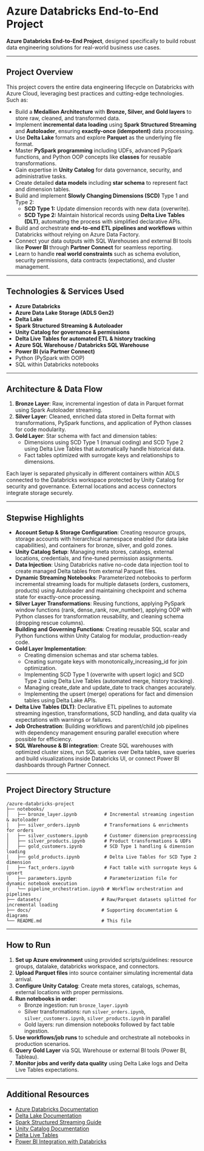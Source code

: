 # Azure Databricks End-to-End Project

**Azure Databricks End-to-End Project**, designed specifically to build robust data engineering solutions for real-world business use cases.

---

## Project Overview

This project covers the entire data engineering lifecycle on Databricks with Azure Cloud, leveraging best practices and cutting-edge technologies. Such as:

- Build a **Medallion Architecture** with **Bronze, Silver, and Gold layers** to store raw, cleaned, and transformed data.
- Implement **incremental data loading** using **Spark Structured Streaming** and **Autoloader**, ensuring **exactly-once (idempotent)** data processing.
- Use **Delta Lake** formats and explore **Parquet** as the underlying file format.
- Master **PySpark programming** including UDFs, advanced PySpark functions, and Python OOP concepts like **classes** for reusable transformations.
- Gain expertise in **Unity Catalog** for data governance, security, and administrative tasks.
- Create detailed **data models** including **star schema** to represent fact and dimension tables.
- Build and implement **Slowly Changing Dimensions (SCD)** Type 1 and Type 2:
  - **SCD Type 1:** Update dimension records with new data (overwrite).
  - **SCD Type 2:** Maintain historical records using **Delta Live Tables (DLT)**, automating the process with simplified declarative APIs.
- Build and orchestrate **end-to-end ETL pipelines and workflows** within Databricks without relying on Azure Data Factory.
- Connect your data outputs with SQL Warehouses and external BI tools like **Power BI** through **Partner Connect** for seamless reporting.
- Learn to handle **real world constraints** such as schema evolution, security permissions, data contracts (expectations), and cluster management.

---

## Technologies & Services Used

- **Azure Databricks**
- **Azure Data Lake Storage (ADLS Gen2)**
- **Delta Lake**
- **Spark Structured Streaming & Autoloader**
- **Unity Catalog for governance & permissions**
- **Delta Live Tables for automated ETL & history tracking**
- **Azure SQL Warehouse / Databricks SQL Warehouse**
- **Power BI (via Partner Connect)**
- Python (PySpark with OOP)
- SQL within Databricks notebooks

---

## Architecture & Data Flow

1. **Bronze Layer**: Raw, incremental ingestion of data in Parquet format using Spark Autoloader streaming.
2. **Silver Layer**: Cleaned, enriched data stored in Delta format with transformations, PySpark functions, and application of Python classes for code modularity.
3. **Gold Layer**: Star schema with fact and dimension tables:
   - Dimensions using SCD Type 1 (manual coding) and SCD Type 2 using Delta Live Tables that automatically handle historical data.
   - Fact tables optimized with surrogate keys and relationships to dimensions.

Each layer is separated physically in different containers within ADLS connected to the Databricks workspace protected by Unity Catalog for security and governance. External locations and access connectors integrate storage securely.

---

## Stepwise Highlights

- **Account Setup & Storage Configuration**: Creating resource groups, storage accounts with hierarchical namespace enabled (for data lake capabilities), and containers for bronze, silver, and gold zones.
- **Unity Catalog Setup**: Managing meta stores, catalogs, external locations, credentials, and fine-tuned permission assignments.
- **Data Injection**: Using Databricks native no-code data injection tool to create managed Delta tables from external Parquet files.
- **Dynamic Streaming Notebooks**: Parameterized notebooks to perform incremental streaming loads for multiple datasets (orders, customers, products) using Autoloader and maintaining checkpoint and schema state for exactly-once processing.
- **Silver Layer Transformations**: Reusing functions, applying PySpark window functions (rank, dense_rank, row_number), applying OOP with Python classes for transformation reusability, and cleaning schema (dropping rescue columns).
- **Building and Governing Functions**: Creating reusable SQL scalar and Python functions within Unity Catalog for modular, production-ready code.
- **Gold Layer Implementation**:
   - Creating dimension schemas and star schema tables.
   - Creating surrogate keys with monotonically_increasing_id for join optimization.
   - Implementing SCD Type 1 (overwrite with upsert logic) and SCD Type 2 using Delta Live Tables (automated merge, history tracking).
   - Managing create_date and update_date to track changes accurately.
   - Implementing the upsert (merge) operations for fact and dimension tables using Delta Lake APIs.
- **Delta Live Tables (DLT)**: Declarative ETL pipelines to automate streaming ingestion, transformations, SCD handling, and data quality via expectations with warnings or failures.
- **Job Orchestration**: Building workflows and parent/child job pipelines with dependency management ensuring parallel execution where possible for efficiency.
- **SQL Warehouse & BI integration**: Create SQL warehouses with optimized cluster sizes, run SQL queries over Delta tables, save queries and build visualizations inside Databricks UI, or connect Power BI dashboards through Partner Connect.

---

## Project Directory Structure
```
/azure-databricks-project
├── notebooks/
│   ├── bronze_layer.ipynb          # Incremental streaming ingestion & autoloader
│   ├── silver_orders.ipynb         # Transformations & enrichments for orders
│   ├── silver_customers.ipynb      # Customer dimension preprocessing
│   ├── silver_products.ipynb       # Product transformations & UDFs
│   ├── gold_customers.ipynb        # SCD Type 1 handling & dimension loading
│   ├── gold_products.ipynb         # Delta Live Tables for SCD Type 2 dimension
│   ├── fact_orders.ipynb           # Fact table with surrogate keys & upsert
│   ├── parameters.ipynb            # Parameterization file for dynamic notebook execution
│   └── pipeline_orchestration.ipynb # Workflow orchestration and pipelines
├── datasets/                      # Raw/Parquet datasets splitted for incremental loading
├── docs/                          # Supporting documentation & diagrams
└── README.md                      # This file
```

---

## How to Run

1. **Set up Azure environment** using provided scripts/guidelines: resource groups, datalake, databricks workspace, and connectors.
2. **Upload Parquet files** into source container simulating incremental data arrival.
3. **Configure Unity Catalog**: Create meta stores, catalogs, schemas, external locations with proper permissions.
4. **Run notebooks in order**:
   - Bronze ingestion: run `bronze_layer.ipynb`
   - Silver transformations: run `silver_orders.ipynb`, `silver_customers.ipynb`, `silver_products.ipynb` in parallel
   - Gold layers: run dimension notebooks followed by fact table ingestion.
5. **Use workflows/job runs** to schedule and orchestrate all notebooks in production scenarios.
6. **Query Gold Layer** via SQL Warehouse or external BI tools (Power BI, Tableau).
7. **Monitor jobs and verify data quality** using Delta Lake logs and Delta Live Tables expectations.

---

## Additional Resources

- [Azure Databricks Documentation](https://docs.microsoft.com/en-us/azure/databricks/)
- [Delta Lake Documentation](https://docs.delta.io/latest/index.html)
- [Spark Structured Streaming Guide](https://spark.apache.org/docs/latest/structured-streaming-programming-guide.html)
- [Unity Catalog Documentation](https://docs.databricks.com/data-governance/unity-catalog/index.html)
- [Delta Live Tables](https://docs.databricks.com/data-engineering/delta-live-tables/index.html)
- [Power BI Integration with Databricks](https://docs.microsoft.com/en-us/power-bi/connect-data/service-azure-databricks)
